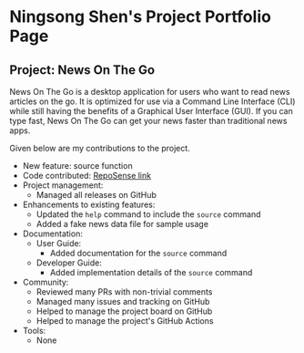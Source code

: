 # Ningsong Shen's Project Portfolio Page

## Project: News On The Go

News On The Go is a desktop application for users who want to read news articles on the go. It is optimized for use via a Command Line Interface (CLI) while still having the benefits of a Graphical User Interface (GUI). If you can type fast, News On The Go can get your news faster than traditional news apps.

Given below are my contributions to the project.

- New feature: source function
- Code contributed: [RepoSense link](https://nus-cs2113-ay2324s2.github.io/tp-dashboard/?search=ningsongshen&sort=groupTitle&sortWithin=title&timeframe=commit&mergegroup=&groupSelect=groupByRepos&breakdown=true&checkedFileTypes=docs~functional-code~test-code~other&since=2024-02-23&tabOpen=true&tabType=authorship&tabAuthor=ningsongshen&tabRepo=AY2324S2-CS2113-T12-1%2Ftp%5Bmaster%5D&authorshipIsMergeGroup=false&authorshipFileTypes=docs~functional-code~test-code~other&authorshipIsBinaryFileTypeChecked=false&authorshipIsIgnoredFilesChecked=false)
- Project management: 
  - Managed all releases on GitHub
- Enhancements to existing features:
  - Updated the `help` command to include the `source` command
  - Added a fake news data file for sample usage
- Documentation:
  - User Guide:
    - Added documentation for the `source` command
  - Developer Guide:
    - Added implementation details of the `source` command
- Community:
  - Reviewed many PRs with non-trivial comments
  - Managed many issues and tracking on GitHub
  - Helped to manage the project board on GitHub
  - Helped to manage the project's GitHub Actions
- Tools:
  - None